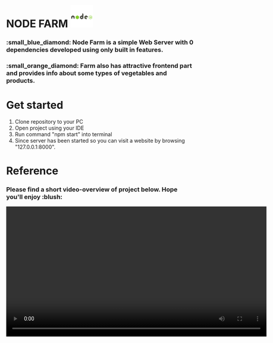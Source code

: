 # NODE FARM <img src="https://github.com/devicons/devicon/blob/master/icons/nodejs/nodejs-original-wordmark.svg" title="NodeJS" alt="NodeJS" width="60" />
<h3>:small_blue_diamond: Node Farm is a simple Web Server with 0 dependencies developed using only built in features. </h3>
<h3>:small_orange_diamond: Farm also has attractive frontend part and provides info about some types of vegetables and products.</h3>

<h1>Get started</h1>

<ol>
<li>Clone repository to your PC</li>
<li>Open project using your IDE</li>
<li>Run command "npm start" into terminal</li>
<li>Since server has been started so you can visit a website by browsing "127.0.0.1:8000". </li>
</ol>

<h1>Reference</h1>
<h3>Please find a short video-overview of project below. Hope you'll enjoy :blush:</h3>
<video src='https://user-images.githubusercontent.com/112171659/219867033-9a89a143-373f-46d7-8590-0757212c829a.mp4' width='700'></video>

